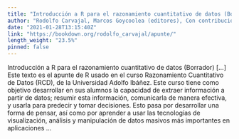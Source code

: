 ```yaml
---
title: "Introducción a R para el razonamiento cuantitativo de datos (Borrador)"
author: "Rodolfo Carvajal, Marcos Goycoolea (editores), Con contribuciones de Ismael Valdés, y de todo el equipo de profesores del curso Razonamiento Cuantitativo de Datos, Universidad Adolfo Ibáñez."
date: "2021-01-28T13:15:40Z"
link: "https://bookdown.org/rodolfo_carvajal/apunte/"
length_weight: "23.5%"
pinned: false
---
```


Introducción a R para el razonamiento cuantitativo de datos (Borrador) [...] Este texto es el apunte de R usado en el curso Razonamiento Cuantitativo de Datos (RCD), de la Universidad Adolfo Ibáñez. Este curso tiene como objetivo desarrollar en sus alumnos la capacidad de extraer información a partir de datos; resumir esta información, comunicarla de manera efectiva, y usarla para predecir y tomar decisiones. Esto pasa por desarrollar una forma de pensar, así como por aprender a usar las tecnologías de visualización, análisis y manipulación de datos masivos más importantes en aplicaciones ...
